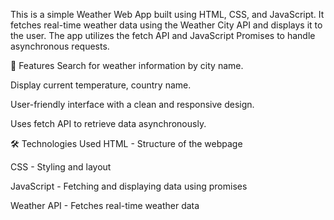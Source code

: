This is a simple Weather Web App built using HTML, CSS, and JavaScript. It fetches real-time weather data using the Weather City API and displays it to the user. The app utilizes the fetch API and JavaScript Promises to handle asynchronous requests.

🚀 Features
Search for weather information by city name.

Display current temperature, country name.

User-friendly interface with a clean and responsive design.

Uses fetch API to retrieve data asynchronously.

🛠️ Technologies Used
HTML - Structure of the webpage

CSS - Styling and layout

JavaScript - Fetching and displaying data using promises

Weather API - Fetches real-time weather data
